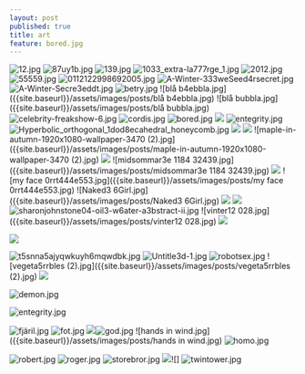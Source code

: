```yaml
---
layout: post
published: true
title: art
feature: bored.jpg
---
```

![12.jpg]({{site.baseurl}}/assets/images/posts/12.jpg)
![87uy1b.jpg]({{site.baseurl}}/assets/images/posts/87uy1b.jpg)
![139.jpg]({{site.baseurl}}/assets/images/posts/139.jpg)
![1033_extra-la777rge_1.jpg]({{site.baseurl}}/assets/images/posts/1033_extra-la777rge_1.jpg)
![2012.jpg]({{site.baseurl}}/assets/images/posts/2012.jpg)
![55559.jpg]({{site.baseurl}}/assets/images/posts/55559.jpg)
![0112122998692005.jpg]({{site.baseurl}}/assets/images/posts/0112122998692005.jpg)
![A-Winter-333weSeed4rsecret.jpg]({{site.baseurl}}/assets/images/posts/A-Winter-333weSeed4rsecret.jpg)
![A-Winter-Secre3eddt.jpg]({{site.baseurl}}/assets/images/posts/A-Winter-Secre3eddt.jpg)
![betry.jpg]({{site.baseurl}}/assets/images/posts/betry.jpg)
![blå b4ebbla.jpg]({{site.baseurl}}/assets/images/posts/blå b4ebbla.jpg)
![blå bubbla.jpg]({{site.baseurl}}/assets/images/posts/blå bubbla.jpg)
![celebrity-freakshow-6.jpg]({{site.baseurl}}/assets/images/posts/celebrity-freakshow-6.jpg)
![cordis.jpg]({{site.baseurl}}/assets/images/posts/cordis.jpg)
![bored.jpg]({{site.baseurl}}/assets/images/posts/bored.jpg)
![]({{site.baseurl}}/assets/images/posts/demon.jpg)
![entegrity.jpg]({{site.baseurl}}/assets/images/posts/entegrity.jpg)
![Hyperbolic_orthogonal_1dod8ecahedral_honeycomb.jpg]({{site.baseurl}}/assets/images/posts/Hyperbolic_orthogonal_1dod8ecahedral_honeycomb.jpg)
![]({{site.baseurl}}/assets/images/posts/jessicaface.jpg)
![]({{site.baseurl}}/assets/images/posts/mammas%20pojke2.jpg)
![maple-in-autumn-1920x1080-wallpaper-3470 (2).jpg]({{site.baseurl}}/assets/images/posts/maple-in-autumn-1920x1080-wallpaper-3470 (2).jpg)
![]({{site.baseurl}}/assets/images/posts/mc%20donald.jpg)
![midsommar3e 1184 32439.jpg]({{site.baseurl}}/assets/images/posts/midsommar3e 1184 32439.jpg)
![]({{site.baseurl}}/assets/images/posts/moderkort.jpg)
![my face 0rrt444e553.jpg]({{site.baseurl}}/assets/images/posts/my face 0rrt444e553.jpg)
![Naked3 6Girl.jpg]({{site.baseurl}}/assets/images/posts/Naked3 6Girl.jpg)
![]({{site.baseurl}}/assets/images/posts/robotsex.jpg)
![]({{site.baseurl}}/assets/images/posts/sharonjohnstone04-oil3-w6ater-a3bstract-ii.jpg)![sharonjohnstone04-oil3-w6ater-a3bstract-ii.jpg]({{site.baseurl}}/assets/images/posts/sharonjohnstone04-oil3-w6ater-a3bstract-ii.jpg)
![vinter12 028.jpg]({{site.baseurl}}/assets/images/posts/vinter12 028.jpg)
![]({{site.baseurl}}/assets/images/posts/walking%20death%20p.jpg)

![]({{site.baseurl}}/assets/images/posts/mammas%20pojke2.jpg)

![t5snna5ajyqwkuyh6mqwdbk.jpg]({{site.baseurl}}/assets/images/posts/t5snna5ajyqwkuyh6mqwdbk.jpg)
![Untitle3d-1.jpg]({{site.baseurl}}/assets/images/posts/Untitle3d-1.jpg)
![robotsex.jpg]({{site.baseurl}}/assets/images/posts/robotsex.jpg)
![vegeta5rrbles (2).jpg]({{site.baseurl}}/assets/images/posts/vegeta5rrbles (2).jpg)
![]({{site.baseurl}}/assets/images/posts/walking%20death%20p.jpg)

![demon.jpg]({{site.baseurl}}/assets/images/posts/demon.jpg)

![entegrity.jpg]({{site.baseurl}}/assets/images/posts/entegrity.jpg)

![fjäril.jpg]({{site.baseurl}}/assets/images/posts/fjäril.jpg)
![fot.jpg]({{site.baseurl}}/assets/images/posts/fot.jpg)
![]({{site.baseurl}}/assets/images/posts/gamla%20tr%C3%A4d.jpg)![god.jpg]({{site.baseurl}}/assets/images/posts/god.jpg)
![hands in wind.jpg]({{site.baseurl}}/assets/images/posts/hands in wind.jpg)
![homo.jpg]({{site.baseurl}}/assets/images/posts/homo.jpg)


![robert.jpg]({{site.baseurl}}/assets/images/posts/robert.jpg)
![roger.jpg]({{site.baseurl}}/assets/images/posts/roger.jpg)
![storebror.jpg]({{site.baseurl}}/assets/images/posts/storebror.jpg)
![]({{site.baseurl}}/assets/images/posts/soldier%20red.jpg)![]
![twintower.jpg]({{site.baseurl}}/assets/images/posts/twintower.jpg)
